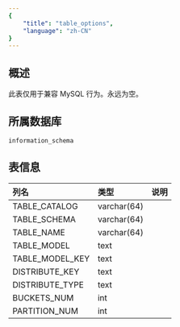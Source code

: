```yaml
---
{
    "title": "table_options",
    "language": "zh-CN"
}
---
```


## 概述

此表仅用于兼容 MySQL 行为。永远为空。

## 所属数据库


`information_schema`


## 表信息

| 列名            | 类型        | 说明 |
| :-------------- | :---------- | :--- |
| TABLE_CATALOG   | varchar(64) |      |
| TABLE_SCHEMA    | varchar(64) |      |
| TABLE_NAME      | varchar(64) |      |
| TABLE_MODEL     | text        |      |
| TABLE_MODEL_KEY | text        |      |
| DISTRIBUTE_KEY  | text        |      |
| DISTRIBUTE_TYPE | text        |      |
| BUCKETS_NUM     | int         |      |
| PARTITION_NUM   | int         |      |